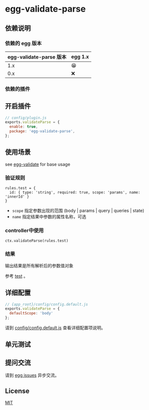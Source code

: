 # egg-validate-parse

<!--
Description here.
-->

## 依赖说明

### 依赖的 egg 版本

egg-validate-parse 版本 | egg 1.x
--- | ---
1.x | 😁
0.x | ❌

### 依赖的插件
<!--

如果有依赖其它插件，请在这里特别说明。如

- security
- multipart

-->

## 开启插件

```js
// config/plugin.js
exports.validateParse = {
  enable: true,
  package: 'egg-validate-parse',
};
```

## 使用场景

see [egg-validate](https://github.com/eggjs/egg-validate) for base usage

### 验证规则

```
rules.test = {
  id: { type: 'string', required: true, scope: 'params', name: 'innerId' }
}
```

+ `scope` 指定参数出现的范围 (body | params | query | queries | state)
+ `name` 指定结果中参数的属性名称，可选

### controller中使用

```
ctx.validateParse(rules.test)
```

### 结果 

输出结果是所有解析后的参数值对象

参考 [test](config/) 。

## 详细配置

```js
// {app_root}/config/config.default.js
exports.validateParse = {
  defaultScope: 'body'
};
```

请到 [config/config.default.js](config/config.default.js) 查看详细配置项说明。

## 单元测试

<!-- 描述如何在单元测试中使用此插件，例如 schedule 如何触发。无则省略。-->

## 提问交流

请到 [egg issues](https://github.com/keepgoingwm/egg-validate-parse/issues) 异步交流。

## License

[MIT](LICENSE)
